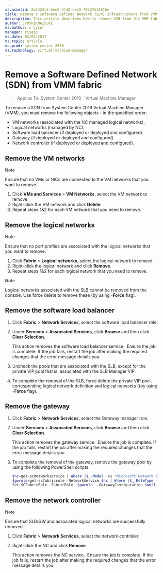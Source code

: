 ```yaml
---
ms.assetid: 2e2323c5-6ec6-4fd2-bec5-70537d328fbe
title: Remove a Software Defined Network (SDN) infrastructure from VMM 2016
description: This article describes how to remove SDN from the VMM fabric.
author: JYOTHIRMAISURI
ms.author: v-jysur
manager: riyazp
ms.date: 03/01/2017
ms.topic: article
ms.prod: system-center-2016
ms.technology: virtual-machine-manager
---
```


# Remove a Software Defined Network (SDN) from VMM fabric

>Applies To: System Center 2016 - Virtual Machine Manager

To remove a SDN from System Center 2016 Virtual Machine Manager (VMM), you must remove the following objects - in the specified order:

- VM networks (associated with the NC managed logical networks).
- Logical networks (managed by NC).
- Software load balancer (if deployed or deployed and configured).
- Gateway (if deployed or deployed and configured).
- Network controller (if deployed or deployed and configured).

## Remove the VM networks

> [!NOTE]
> Ensure that no VMs or NICs are connected to the VM networks that you want to remove.
>

1. Click **VMs and Services** > **VM Networks**, select the VM network to remove.
2. Right-click the VM network and click **Delete**.
3. Repeat steps 1&2 for each VM network that you need to remove.

## Remove the logical networks

> [!NOTE]
> Ensure that no port profiles are associated with the logical networks that you want to remove.
>

1. Click **Fabric** > **Logical networks**, select the logical network to remove.
2. Right-click the logical network and click **Remove**.
3. Repeat steps 1&2 for each logical network that you need to remove.

> [!NOTE]
> Logical networks associated with the SLB cannot be removed from the console. Use force delete to remove these (by using **-Force** flag).
>

## Remove the software load balancer

1. Click **Fabric** > **Network Services**, select the software load balancer role.
2. Under **Services** > **Associated Services**, click **Browse** and then click **Clear Selection**.

    This action removes the software load balancer service.  Ensure the job is complete. If the job fails, restart the job after making the required changes that the error message details you.
3. Uncheck the pools that are associated with the SLB, except for the private VIP pool that is  associated with the SLB Manager VIP.
4. To complete the removal of the SLB, force delete the  private VIP pool, corresponding logical network definition and logical networks ((by using **-Force** flag).

## Remove the gateway

1. Click **Fabric** > **Network Services**, select the Gateway manager role.
2. Under **Services** > **Associated Services**, click **Browse** and then click **Clear Selection**.

    This action removes the gateway service.  Ensure the job is complete. If the job fails, restart the job after making the required changes that the error message details you.
3. To complete the removal of the gateway, remove the gateway pool by using the following PowerShell scripts:

    ```powershell
    $nc=get-scnetworkservice | Where {$_.Model -eq "Microsoft Network Controller"}
    $gwrole=get-scfabricrole -NetworkService $nc | Where {$_.RoleType -eq "Gateway"}
    Set-SCFabricRole -FabricRole  $gwrole  -GatewayConfiguration $null
    ```

## Remove the network controller

> [!NOTE]
> Ensure that SLB/GW and associated logical networks are successfully removed.
>

1. Click **Fabric** > **Network Services**, select the network controller.
2. Right-click the NC and click **Remove**.

    This action removes the NC service.  Ensure the job is complete. If the job fails, restart the job after making the required changes that the error message details you.
